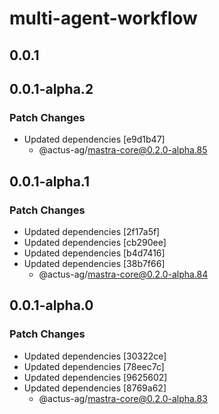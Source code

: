 # multi-agent-workflow

## 0.0.1

## 0.0.1-alpha.2

### Patch Changes

- Updated dependencies [e9d1b47]
  - @actus-ag/mastra-core@0.2.0-alpha.85

## 0.0.1-alpha.1

### Patch Changes

- Updated dependencies [2f17a5f]
- Updated dependencies [cb290ee]
- Updated dependencies [b4d7416]
- Updated dependencies [38b7f66]
  - @actus-ag/mastra-core@0.2.0-alpha.84

## 0.0.1-alpha.0

### Patch Changes

- Updated dependencies [30322ce]
- Updated dependencies [78eec7c]
- Updated dependencies [9625602]
- Updated dependencies [8769a62]
  - @actus-ag/mastra-core@0.2.0-alpha.83
